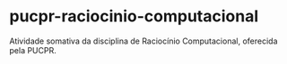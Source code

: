 # pucpr-raciocinio-computacional
 Atividade somativa da disciplina de Raciocínio Computacional, oferecida pela PUCPR.
